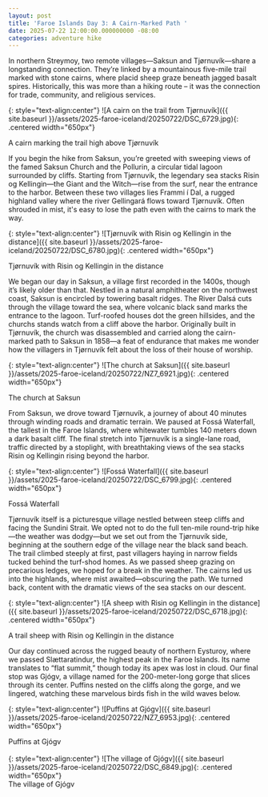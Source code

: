 ```yaml
---
layout: post
title: 'Faroe Islands Day 3: A Cairn-Marked Path '
date: 2025-07-22 12:00:00.000000000 -08:00
categories: adventure hike
---
```

<link rel="stylesheet" href="{{ site.baseurl }}/post-styles.css">

In northern Streymoy, two remote villages—Saksun and Tjørnuvík—share a longstanding connection. They’re linked by a mountainous five-mile trail marked with stone cairns, where placid sheep graze beneath jagged basalt spires. Historically, this was more than a hiking route – it was the connection for trade, community, and religious services. 

{: style="text-align:center"}
![A cairn on the trail from Tjørnuvík]({{ site.baseurl }}/assets/2025-faroe-iceland/20250722/DSC_6729.jpg){: .centered width="650px"}
<div class="descriptioninline">A cairn marking the trail high above Tjørnuvík</div>

If you begin the hike from Saksun, you’re greeted with sweeping views of the famed Saksun Church and the Pollurin, a circular tidal lagoon surrounded by cliffs. Starting from Tjørnuvík, the legendary sea stacks Risin og Kellingin—the Giant and the Witch—rise from the surf, near the entrance to the harbor. Between these two villages lies Frammi í Dal, a rugged highland valley where the river Gellingará flows toward Tjørnuvík. Often shrouded in mist, it's easy to lose the path even with the cairns to mark the way.

{: style="text-align:center"}
![Tjørnuvík with Risin og Kellingin in the distance]({{ site.baseurl }}/assets/2025-faroe-iceland/20250722/DSC_6780.jpg){: .centered width="650px"}
<div class="descriptioninline">Tjørnuvík with Risin og Kellingin in the distance</div>

We began our day in Saksun, a village first recorded in the 1400s, though it’s likely older than that. Nestled in a natural amphitheater on the northwest coast, Saksun is encircled by towering basalt ridges. The River Dalsá cuts through the village toward the sea, where volcanic black sand marks the entrance to the lagoon. Turf-roofed houses dot the green hillsides, and the churchs stands watch from a cliff above the harbor. Originally built in Tjørnuvík, the church was disassembled and carried along the cairn-marked path to Saksun in 1858—a feat of endurance that makes me wonder how the villagers in Tjørnuvík felt about the loss of their house of worship.

{: style="text-align:center"}
![The church at Saksun]({{ site.baseurl }}/assets/2025-faroe-iceland/20250722/NZ7_6921.jpg){: .centered width="650px"}
<div class="descriptioninline">The church at Saksun</div>

From Saksun, we drove toward Tjørnuvík, a journey of about 40 minutes through winding roads and dramatic terrain. We paused at Fossá Waterfall, the tallest in the Faroe Islands, where whitewater tumbles 140 meters down a dark basalt cliff. The final stretch into Tjørnuvík is a single-lane road, traffic directed by a stoplight, with breathtaking views of the sea stacks Risin og Kellingin rising beyond the harbor. 

{: style="text-align:center"}
![Fossá Waterfall]({{ site.baseurl }}/assets/2025-faroe-iceland/20250722/DSC_6799.jpg){: .centered width="650px"}
<div class="descriptioninline">Fossá Waterfall</div>

Tjørnuvík itself is a picturesque village nestled between steep cliffs and facing the Sundini Strait. We opted not to do the full ten-mile round-trip hike—the weather was dodgy—but we set out from the Tjørnuvík side, beginning at the southern edge of the village near the black sand beach. The trail climbed steeply at first, past villagers haying in narrow fields tucked behind the turf-shod homes. As we passed sheep grazing on precarious ledges, we hoped for a break in the weather. The cairns led us into the highlands, where mist awaited—obscuring the path. We turned back, content with the dramatic views of the sea stacks on our descent. 

{: style="text-align:center"}
![A sheep with Risin og Kellingin in the distance]({{ site.baseurl }}/assets/2025-faroe-iceland/20250722/DSC_6718.jpg){: .centered width="650px"}
<div class="descriptioninline">A trail sheep with Risin og Kellingin in the distance</div>

Our day continued across the rugged beauty of northern Eysturoy, where we passed Slættaratindur, the highest peak in the Faroe Islands. Its name translates to “flat summit,” though today its apex was lost in cloud. Our final stop was Gjógv, a village named for the 200-meter-long gorge that slices through its center. Puffins nested on the cliffs along the gorge, and we lingered, watching these marvelous birds fish in the wild waves below.

{: style="text-align:center"}
![Puffins at Gjógv]({{ site.baseurl }}/assets/2025-faroe-iceland/20250722/NZ7_6953.jpg){: .centered width="650px"}
<div class="descriptioninline">Puffins at Gjógv</div>
<br>
{: style="text-align:center"}
![The village of Gjógv]({{ site.baseurl }}/assets/2025-faroe-iceland/20250722/DSC_6849.jpg){: .centered width="650px"}
<div class="descriptioninline">The village of Gjógv</div>
